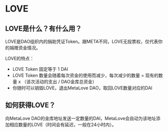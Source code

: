 # LOVE

## LOVE是什么？有什么用？

LOVE是DAO组织内的捐助凭证Token。跟META不同，LOVE无投票权，仅代表你的捐赠资金情况。

LOVE的特点：

* LOVE Token 固定等于 1 DAI
* LOVE Token 数量会随着每次资金的使用而减少，每次减少的数量 = 现有的数量 x （该次活动的支出 / DAO金库总资金）
* 你随时可以销毁LOVE，退出MetaLove DAO，取回LOVE数量对应的DAI

## 如何获得LOVE？

向MetaLove DAO的金库地址发送一定数量的DAI，MetaLove会自动为该地址添加相应数量的LOVE（时间会有延迟，一般在24小时内）。



